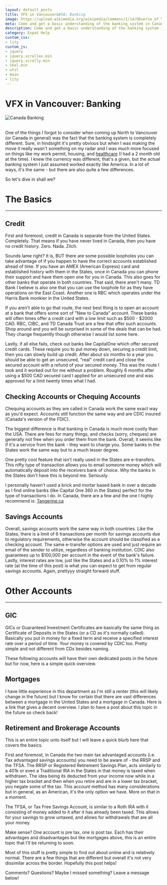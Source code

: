 ```yaml
---
layout: default_posts
title: VFX in Vancouver&#58; Banking
image: https://upload.wikimedia.org/wikipedia/commons/1/14/Obverse_of_%24100_banknote%2C_Canada_1954_Series%2C_%22Devil%27s_Head%22_printing.jpg
meta: Come and get a basic understanding of the banking system in Canada / Vancouver when relocating from the United States as an expat. This post is meant to give you a primer on the topic.
description: Come and get a basic understanding of the banking system in Canada / Vancouver when relocating from the United States as an expat. This post is meant to give you a primer on the topic.
category: Expat Help
custom_css:
- lity
custom_js:
- jquery
- jquery.scrollex.min
- jquery.scrolly.min
- skel.min
- util
- main
- lity
---
```

<h1 class="major">VFX in Vancouver: Banking</h1>
<div>
<span class="image left"><img src="https://upload.wikimedia.org/wikipedia/commons/1/14/Obverse_of_%24100_banknote%2C_Canada_1954_Series%2C_%22Devil%27s_Head%22_printing.jpg" alt="Canada Banking" />                    
</span>
</div>
<br />

  One of the things I forgot to consider when coming up North to Vancouver (or Canada in general) was the fact that the banking system is completely different. Sure, in hindsight it's pretty obvious but when I was making the move it really wasn't something on my radar and I was much more focused on things like my work permit, housing, and [healthcare](https://www.nick-st-clair.com/blog/expat%20help/2017/05/24/VFXinVancouverHealthcare/) (I had a 2 month old at the time). I knew the currency was different, that's a given, but the actual banking system I just assumed worked exactly like America. In a lot of ways, it's the same - but there are also quite a few differences. 

So let's dive in shall we?

# The Basics

<hr>

## Credit 
First and foremost, credit in Canada is separate from the United States. Completely. That means if you have never lived in Canada, then you have no credit history. Zero. Nada. Zilch.

Sounds lame right? It is, BUT there are some possible loopholes you can take advantage of if you happen to have the correct accounts established ahead of time.  If you have an AMEX (American Express) card and established history with them in the States, once in Canada you can phone their support and have them open one for you in Canada. This also goes for other banks that operate in both countries. That said, there aren't many. TD Bank I believe is also one that you can use the loophole for as they have operations on the East Coast. Another one is RBC which operates under the Harris Bank monkier in the United States. 

If you aren't able to go that route, the next best thing is to open an account at a bank that offers some sort of "New to Canada" account.  These banks will often times offer a credit card with a low limit such as $500 - $2000 CAD. RBC, CIBC, and TD Canada Trust are a few that offer such accounts. Shop around and you will be surprised in some of the deals that can be had. They change frequently though otherwise I would list some here. 

Lastly, if all else fails, check out banks like CapitalOne which offer secured credit cards. These require you to put money down, securing a credit limit, then you can slowly build up credit. After about six months to a year you should be able to get an unsecured, "real" credit card and close the secured account with a refund of your secured money. This was the route I took and it worked out for me without a problem. Roughly 6 months after using a $500 CAD secured card I applied for an unsecured one and was approved for a limit twenty times what I had. 

## Checking Accounts or Chequing Accounts
Chequing accounts as they are called in Canada work the same exact way as you'd expect. Accounts still function the same way and are CDIC insured (Canada's version of the FDIC). 

The biggest difference is that banking in Canada is much more costly than the USA. There are fees for many things, and checks (sorry, cheques) are generally not free when you order them from the bank. Overall, it seems like if it's a service from the bank - they want to charge you. Some banks in the States work the same way but to a much lesser degree. 

One pretty cool feature that isn't really used in the States are e-transfers. This nifty type of transaction allows you to email someone money which will automatically deposit into the receivers bank of choice. Why the banks in the States don't have this is beyond me. Seriously. 

I personally haven't used a brick and mortar based bank in over a decade as I find online banks (like Capital One 360 in the States) perfect for the type of transactions I do. In Canada, there are a few and the one I highly recommend is: [Tangerine.ca]()


## Savings Accounts
Overall, savings accounts work the same way in both countries. Like the States, there is a limit of 6 transactions per month for savings accounts due to regulatory requirements, otherwise the account should be classified as a checking account. The same e-transfer options are used and just require an email of the sender to utilize, regardless of banking institution. CDIC also guarantees up to $100,000 per account in the event of the bank's failure. Lastly, interest rates are low, just like the States and a 0.10% to 1% interest rate (at the time of this post) is what you can expect to get from regular savings accounts. Again, prettyyy straight forward stuff. 


# Other Accounts 

<hr>

## GIC
GICs or Guaranteed Investment Certificates are basically the same thing as Certificate of Deposits in the States (or a CD as it's normally called). Basically you put in money for a fixed term and receive a specified interest rate over a period of time. Your money is covered by CDIC too. Pretty simple and not different from CDs besides naming. 

These following accounts will have their own dedicated posts in the future but for now, here is a simple quick overview. 

## Mortgages
I have little experience in this department as I'm still a renter (this will likely change in the future) but I know for certain that there are vast differences between a mortgage in the United States and a mortgage in Canada. Here is a link that gives a decent overview. I plan to have a post about this topic in the future so check back!

## Retirement and Brokerage Accounts  
This is an entire topic unto itself but I will leave a quick blurb here that covers the basics. 

First and foremost, in Canada the two main tax advantaged accounts (i.e. Tax advantaged savings accounts) you need to be aware of - the RRSP and the TFSA. The RRSP or Registered Retirement Savings Plan, acts similarly to a 401k or even a Traditional IRA in the States in that money is taxed when withdrawn.  The idea being its deducted from your income now while in a higher tax bracket and then when you retire and are in a lower tax bracket, you negate some of the tax. This account method has many considerations but in general, as an American, it's the only option we have. More on that in a moment. 

The TFSA, or Tax Free Savings Account, is similar to a Roth IRA with it consisting of money added to it after it has already been taxed. This allows for your savings to grow untaxed, and allows for withdrawals that are all your money. 

Make sense? One account is pre tax, one is post tax. Each has their advantages and disadvantages but like mortgages above, this is an entire topic that I'll be returning to soon. 

Most of this stuff is pretty simple to find out about online and is relatively normal. There are a few things that are different but overall it's not very dissimilar across the border. Hopefully this post helps!

Comments? Questions? Maybe I missed something? Leave a message below!
